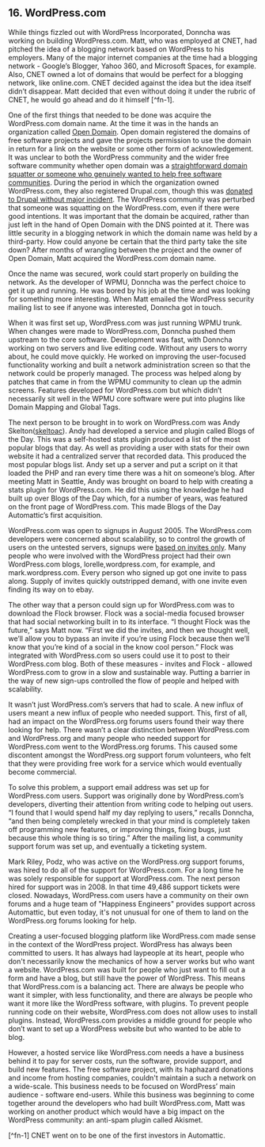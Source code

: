 ## 16. WordPress.com

While things fizzled out with WordPress Incorporated, Donncha was working on building WordPress.com. Matt, who was employed at CNET, had pitched the idea of a blogging network based on WordPress to his employers. Many of the major internet companies at the time had a blogging network - Google’s Blogger, Yahoo 360, and Microsoft Spaces, for example. Also, CNET owned a lot of domains that would be perfect for a blogging network, like online.com. CNET decided against the idea but the idea itself didn’t disappear. Matt decided that even without doing it under the rubric of CNET, he would go ahead and do it himself [^fn-1]. 

One of the first things that needed to be done was acquire the WordPress.com domain name. At the time it was in the hands an organization called [Open Domain](http://www.opendomain.org/). Open domain registered the domains of free software projects and gave the projects permission to use the domain in return for a link on the website or some other form of acknowledgement. It was unclear to both the WordPress community and the wider free software community whether open domain was a [straightforward domain squatter or someone who genuinely wanted to help free software communities](http://archive09.linux.com/feature/140576). During the period in which the organization owned WordPress.com, they also registered Drupal.com, though this was [donated to Drupal without major incident](http://buytaert.net/drupal-com). The WordPress community was perturbed that someone was squatting on the WordPress.com, even if there were good intentions. It was important that the domain be acquired, rather than just left in the hand of Open Domain with the DNS pointed at it. There was little security in a blogging network in which the domain name was held by a third-party. How could anyone be certain that the third party take the site down? After months of wrangling between the project and the owner of Open Domain, Matt acquired the WordPress.com domain name.


Once the name was secured, work could start properly on building the network. As the developer of WPMU, Donncha was the perfect choice to get it up and running. He was bored by his job at the time and was looking for something more interesting. When Matt emailed the WordPress security mailing list to see if anyone was interested, Donncha got in touch. 

When it was first set up, WordPress.com was just running WPMU trunk. When changes were made to WordPress.com, Donncha pushed them upstream to the core software. Development was fast, with Donncha working on two servers and live editing code. Without any users to worry about, he could move quickly. He worked on improving the user-focused functionality working and built a network administration screen so that the network could be properly managed. The process was helped along by patches that came in from the WPMU community to clean up the admin screens. Features developed for WordPress.com but which didn’t necessarily sit well in the WPMU core software were put into plugins like Domain Mapping and Global Tags. 

The next person to be brought in to work on WordPress.com was Andy Skelton([skeltoac](https://profiles.wordpress.org/skeltoac)). Andy had developed a service and plugin called Blogs of the Day. This was a self-hosted stats plugin produced a list of the most popular blogs that day. As well as providing a user with stats for their own website it had a centralized server that recorded data. This produced the most popular blogs list. Andy set up a server and put a script on it that loaded the PHP and ran every time there was a hit on someone’s blog. After meeting Matt in Seattle, Andy was brought on board to help with creating a stats plugin for WordPress.com. He did this using the knowledge he had built up over Blogs of the Day which, for a number of years, was featured on the front page of WordPress.com. This made Blogs of the Day Automattic’s first acquisition. 

WordPress.com was open to signups in August 2005. The WordPress.com developers were concerned about scalability, so to control the growth of users on the untested servers, signups were [based on invites only](http://matt.wordpress.com/2005/08/15/invites/).  Many people who were involved with the WordPress project had their own WordPress.com blogs, lorelle,wordpress.com, for example, and mark.wordpress.com. Every person who signed up got one invite to pass along. Supply of invites quickly outstripped demand, with one invite even finding its way on to ebay. 

The other way that a person could sign up for WordPress.com was to download the Flock browser. Flock was a social-media focused browser that had social networking built in to its interface. “I thought Flock was the future,” says Matt now. “First we did the invites, and then we thought well, we’ll allow you to bypass an invite if you’re using Flock because then we’ll know that you’re kind of a social in the know cool person.” Flock was integrated with WordPress.com so users could use it to post to their WordPress.com blog. Both of these measures - invites and Flock - allowed WordPress.com to grow in a slow and sustainable way. Putting a barrier in the way of new sign-ups controlled the flow of people and helped with scalability. 		

It wasn’t just WordPress.com’s servers that had to scale. A new influx of users meant a new influx of people who needed support. This, first of all, had an impact on the WordPress.org forums users found their way there looking for help. There wasn’t a clear distinction between WordPress.com and WordPress.org and many people who needed support for WordPress.com went to the WordPress.org forums. This caused some discontent amongst the WordPress.org support forum volunteers, who felt that they were providing free work for a service which would eventually become commercial. 

To solve this problem, a support email address was set up for WordPress.com users. Support was originally done by WordPress.com’s developers, diverting their attention from writing code to helping out users. “I found that I would spend half my day replying to users,” recalls Donncha, “and then being completely wrecked in that your mind is completely taken off programming new features, or improving things, fixing bugs, just because this whole thing is so tiring.” After the mailing list, a community support forum was set up, and eventually a ticketing system. 

 Mark Riley, Podz, who was active on the WordPress.org support forums, was hired to do all of the support for WordPress.com. For a long time he was solely responsible for support at WordPress.com. The next person hired for support was in 2008. In that time 49,486 support tickets were closed. Nowadays, WordPress.com users have a community on their own forums and a huge team of "Happiness Engineers" provides support across Automattic, but even today, it's not unusual for one of them to land on the WordPress.org forums looking for help.


Creating a user-focused blogging platform like WordPress.com made sense in the context of the WordPress project. WordPress has always been committed to users. It has always had laypeople at its heart, people who don't necessarily know the mechanics of how a server works but who want a website. WordPress.com was built for people who just want to fill out a form and have a blog, but still have the power of WordPress. This means that WordPress.com is a balancing act. There are always be people who want it simpler, with less functionality, and there are always be people who want it more like the WordPress software, with plugins. To prevent people running code on their website, WordPress.com does not allow uses to install plugins. Instead, WordPress.com provides a middle ground for people who don’t want to set up a WordPress website but who wanted to be able to blog.

However, a hosted service like WordPress.com needs a have a business behind it to pay for server costs, run the software, provide support, and build new features. The free software project, with its haphazard donations and income from hosting companies, couldn't maintain a such a network on a wide-scale. This business needs to be focused on WordPress’ main audience - software end-users. While this business was beginning to come together around the developers who had built WordPress.com, Matt was working on another product which would have a big impact on the WordPress community: an anti-spam plugin called Akismet. 	
		

[^fn-1] CNET went on to be one of the first investors in Automattic.